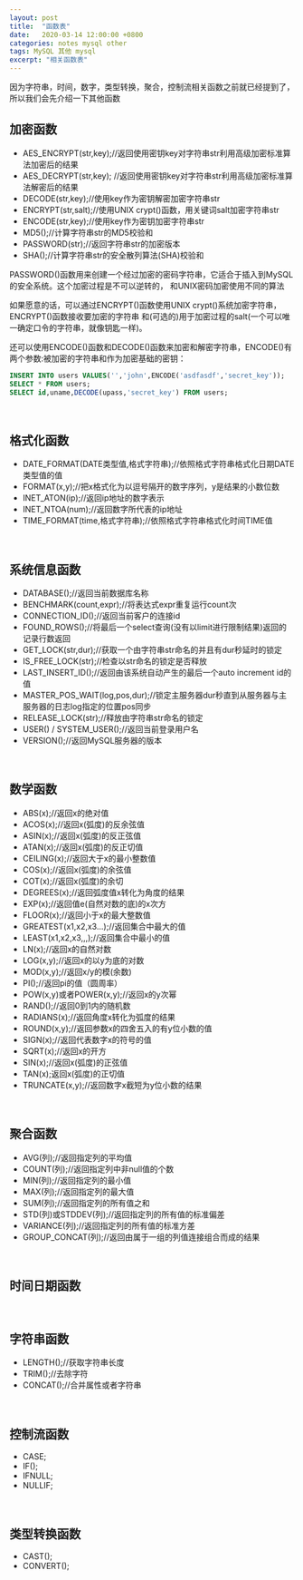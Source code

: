 ```yaml
---
layout: post
title:  "函数表"
date:   2020-03-14 12:00:00 +0800
categories: notes mysql other
tags: MySQL 其他 mysql
excerpt: "相关函数表"
---
```


因为字符串，时间，数字，类型转换，聚合，控制流相关函数之前就已经提到了，所以我们会先介绍一下其他函数

## 加密函数

+ AES_ENCRYPT(str,key);//返回使用密钥key对字符串str利用高级加密标准算法加密后的结果
+ AES_DECRYPT(str,key);    //返回使用密钥key对字符串str利用高级加密标准算法解密后的结果
+ DECODE(str,key);//使用key作为密钥解密加密字符串str
+ ENCRYPT(str,salt);//使用UNIX crypt()函数，用关键词salt加密字符串str
+ ENCODE(str,key);//使用key作为密钥加密字符串str
+ MD5();//计算字符串str的MD5校验和
+ PASSWORD(str);//返回字符串str的加密版本
+ SHA();//计算字符串str的安全散列算法(SHA)校验和

PASSWORD()函数用来创建一个经过加密的密码字符串，它适合于插入到MySQL的安全系统。这个加密过程是不可以逆转的， 和UNIX密码加密使用不同的算法

如果愿意的话，可以通过ENCRYPT()函数使用UNIX crypt()系统加密字符串，ENCRYPT()函数接收要加密的字符串 和(可选的)用于加密过程的salt(一个可以唯一确定口令的字符串，就像钥匙一样)。

还可以使用ENCODE()函数和DECODE()函数来加密和解密字符串，ENCODE()有两个参数:被加密的字符串和作为加密基础的密钥：

```sql
INSERT INTO users VALUES('','john',ENCODE('asdfasdf','secret_key'));
SELECT * FROM users;
SELECT id,uname,DECODE(upass,'secret_key') FROM users;
```

&emsp;

## 格式化函数

+ DATE_FORMAT(DATE类型值,格式字符串);//依照格式字符串格式化日期DATE类型值的值
+ FORMAT(x,y);//把x格式化为以逗号隔开的数字序列，y是结果的小数位数
+ INET_ATON(ip);//返回ip地址的数字表示
+ INET_NTOA(num);//返回数字所代表的ip地址
+ TIME_FORMAT(time,格式字符串);//依照格式字符串格式化时间TIME值

&emsp;

## 系统信息函数

+ DATABASE();//返回当前数据库名称
+ BENCHMARK(count,expr);//将表达式expr重复运行count次
+ CONNECTION_ID();//返回当前客户的连接id
+ FOUND_ROWS();//将最后一个select查询(没有以limit进行限制结果)返回的记录行数返回
+ GET_LOCK(str,dur);//获取一个由字符串str命名的并且有dur秒延时的锁定
+ IS_FREE_LOCK(str);//检查以str命名的锁定是否释放
+ LAST_INSERT_ID();//返回由该系统自动产生的最后一个auto increment id的值
+ MASTER_POS_WAIT(log,pos,dur);//锁定主服务器dur秒直到从服务器与主服务器的日志log指定的位置pos同步
+ RELEASE_LOCK(str);//释放由字符串str命名的锁定
+ USER() / SYSTEM_USER();//返回当前登录用户名
+ VERSION();//返回MySQL服务器的版本

&emsp;

## 数学函数

+ ABS(x);//返回x的绝对值
+ ACOS(x);//返回x(弧度)的反余弦值
+ ASIN(x);//返回x(弧度)的反正弦值
+ ATAN(x);//返回x(弧度)的反正切值
+ CEILING(x);//返回大于x的最小整数值
+ COS(x);//返回x(弧度)的余弦值
+ COT(x);//返回x(弧度)的余切
+ DEGREES(x);//返回弧度值x转化为角度的结果
+ EXP(x);//返回值e(自然对数的底)的x次方
+ FLOOR(x);//返回小于x的最大整数值
+ GREATEST(x1,x2,x3...);//返回集合中最大的值
+ LEAST(x1,x2,x3,,,);//返回集合中最小的值
+ LN(x);//返回x的自然对数
+ LOG(x,y);//返回x的以y为底的对数
+ MOD(x,y);//返回x/y的模(余数)
+ PI();//返回pi的值（圆周率）
+ POW(x,y)或者POWER(x,y);//返回x的y次幂
+ RAND();//返回0到1内的随机数
+ RADIANS(x);//返回角度x转化为弧度的结果
+ ROUND(x,y);//返回参数x的四舍五入的有y位小数的值
+ SIGN(x);//返回代表数字x的符号的值
+ SQRT(x);//返回x的开方
+ SIN(x);//返回x(弧度)的正弦值
+ TAN(x);返回x(弧度)的正切值
+ TRUNCATE(x,y);//返回数字x截短为y位小数的结果

&emsp;

## 聚合函数

+ AVG(列);//返回指定列的平均值
+ COUNT(列);//返回指定列中非null值的个数
+ MIN(列);//返回指定列的最小值
+ MAX(列);//返回指定列的最大值
+ SUM(列);//返回指定列的所有值之和
+ STD(列)或STDDEV(列);//返回指定列的所有值的标准偏差
+ VARIANCE(列);//返回指定列的所有值的标准方差
+ GROUP_CONCAT(列);//返回由属于一组的列值连接组合而成的结果

&emsp;

## 时间日期函数

&emsp;

## 字符串函数

+ LENGTH();//获取字符串长度
+ TRIM();//去除字符
+ CONCAT();//合并属性或者字符串

&emsp;

## 控制流函数

+ CASE;
+ IF();
+ IFNULL;
+ NULLIF;

&emsp;

## 类型转换函数

+ CAST();
+ CONVERT();
